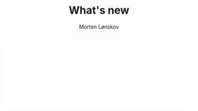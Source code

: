 ﻿---
uid: whats-new
title: What's new
author: Morten Lønskov
updated: 2023-10-11
---
<script>
    function resizeIframe(height) {
      const iframe = document.getElementById("content-iframe");
      iframe.style.height = height + 'px';
    }
</script>
<iframe id="content-iframe" src="../whats-new/index.html?version=3.19.0" title="What's new" style="border:none;width:100%;"></iframe>
